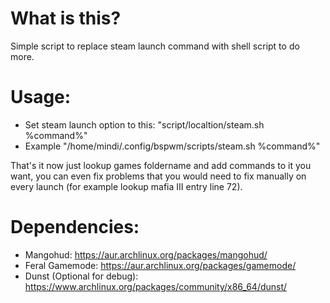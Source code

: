 # What is this?
Simple script to replace steam launch command with shell script to do more.


# Usage:
- Set steam launch option to this: "script/localtion/steam.sh %command%"
- Example "/home/mindi/.config/bspwm/scripts/steam.sh %command%"

That's it now just lookup games foldername and add commands to it you want, you can even fix problems that you would need to fix manually on every launch (for example lookup mafia III entry line 72).

# Dependencies:
- Mangohud: https://aur.archlinux.org/packages/mangohud/
- Feral Gamemode: https://aur.archlinux.org/packages/gamemode/
- Dunst (Optional for debug): https://www.archlinux.org/packages/community/x86_64/dunst/
